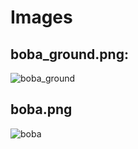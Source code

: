 # Images
## boba_ground.png:
![boba_ground](https://github.com/user-attachments/assets/d0f688b4-d46e-489a-8a6d-c2c8a3f8dac7)

## boba.png
![boba](https://github.com/user-attachments/assets/6f925f9e-df54-4ad0-b329-424482bf5cbb)
